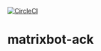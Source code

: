[![CircleCI](https://circleci.com/gh/w3f/matrixbot-ack.svg?style=svg)](https://circleci.com/gh/w3f/matrixbot-ack)

# matrixbot-ack
